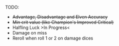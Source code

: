 TODO:
- ~~Advantage, Disadvantage and Elven Accuracy~~
- ~~Min crit value (like Champion's Improved Critical)~~
- Halfling Luck >In Progress<
- Damage on miss
- Reroll when roll 1 or 2 on damage dices

